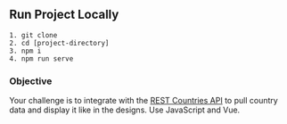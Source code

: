 ## Run Project Locally
```
1. git clone 
2. cd [project-directory]
3. npm i
4. npm run serve
```

### Objective

Your challenge is to integrate with the [REST Countries API](https://restcountries.com/#api-endpoints-v2) to pull country data and display it like in the designs. Use JavaScript and Vue.
